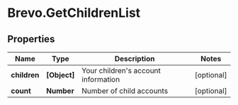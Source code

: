 # Brevo.GetChildrenList

## Properties
Name | Type | Description | Notes
------------ | ------------- | ------------- | -------------
**children** | **[Object]** | Your children's account information | [optional] 
**count** | **Number** | Number of child accounts | [optional] 


